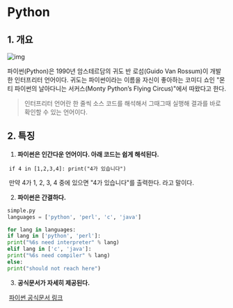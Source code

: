 # Python



## 1. 개요

![img](https://wikidocs.net/images/page/5/pahkey_KRRKrp.png)

파이썬(Python)은 1990년 암스테르담의 귀도 반 로섬(Guido Van Rossum)이 개발한 인터프리터 언어이다. 귀도는 파이썬이라는 이름을 자신이 좋아하는 코미디 쇼인 "몬티 파이썬의 날아다니는 서커스(Monty Python’s Flying Circus)"에서 따왔다고 한다.

> 인터프리터 언어란 한 줄씩 소스 코드를 해석해서 그때그때 실행해 결과를 바로 확인할 수 있는 언어이다.



## 2. 특징

1. **파이썬은 인간다운 언어이다. 아래 코드는 쉽게 해석된다.**

​		`if 4 in [1,2,3,4]: print("4가 있습니다")`

​		만약 4가 1, 2, 3, 4 중에 있으면 "4가 있습니다"를 출력한다. 라고 말이다.



2. **파이썬은 간결하다.**

```python
simple.py
languages = ['python', 'perl', 'c', 'java']

for lang in languages:
if lang in ['python', 'perl']:
print("%6s need interpreter" % lang)
elif lang in ['c', 'java']:
print("%6s need compiler" % lang)
else:
print("should not reach here")
```



3. **공식문서가 자세히 제공된다.**

​		[파이썬 공식문서 링크](https://docs.python.org/3/)

